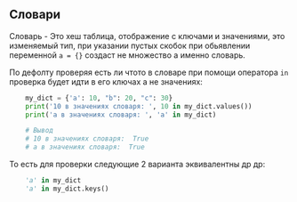 Словари
---

Словарь - Это хеш таблица, отображение с ключами и значениями, это 
изменяемый тип, при указании пустых скобок при обьявлении переменной
`a = {}` создаст не множество а именно словарь. 

По дефолту проверяя есть ли чтото в словаре при помощи оператора `in` 
проверка будет идти в его ключах а не значениях:

```python
    my_dict = {'a': 10, "b": 20, "c": 30}
    print('10 в значениях словаря: ', 10 in my_dict.values())
    print('a в значениях словаря: ', 'a' in my_dict)

    # Вывод
    # 10 в значениях словаря:  True
    # a в значениях словаря:  True
```

То есть для проверки следующие 2 варианта эквивалентны др др:

```python
    'a' in my_dict 
    'a' in my_dict.keys()
```